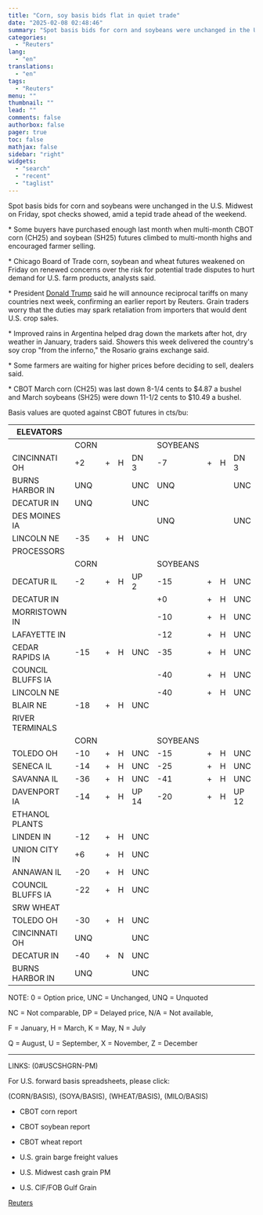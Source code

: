 ```yaml
---
title: "Corn, soy basis bids flat in quiet trade"
date: "2025-02-08 02:48:46"
summary: "Spot basis bids for corn and soybeans were unchanged in the U.S. Midwest on Friday, spot checks showed, amid a tepid trade ahead of the weekend.* Some buyers have purchased enough last month when multi-month CBOT corn (CH25) and soybean (SH25) futures climbed to multi-month highs and encouraged farmer selling...."
categories:
  - "Reuters"
lang:
  - "en"
translations:
  - "en"
tags:
  - "Reuters"
menu: ""
thumbnail: ""
lead: ""
comments: false
authorbox: false
pager: true
toc: false
mathjax: false
sidebar: "right"
widgets:
  - "search"
  - "recent"
  - "taglist"
---
```


Spot basis bids for corn and soybeans were unchanged in the U.S. Midwest on Friday, spot checks showed, amid a tepid trade ahead of the weekend.

\* Some buyers have purchased enough last month when multi-month CBOT corn (CH25) and soybean (SH25) futures climbed to multi-month highs and encouraged farmer selling.

\* Chicago Board of Trade corn, soybean and wheat futures weakened on Friday on renewed concerns over the risk for potential trade disputes to hurt demand for U.S. farm products, analysts said.

\* President [Donald Trump](https://www.reuters.com/world/us/donald-trump/) said he will announce reciprocal tariffs on many countries next week, confirming an earlier report by Reuters. Grain traders worry that the duties may spark retaliation from importers that would dent U.S. crop sales.

\* Improved rains in Argentina helped drag down the markets after hot, dry weather in January, traders said. Showers this week delivered the country's soy crop "from the inferno," the Rosario grains exchange said.

\* Some farmers are waiting for higher prices before deciding to sell, dealers said.

\* CBOT March corn (CH25) was last down 8-1/4 cents to $4.87 a bushel and March soybeans (SH25) were down 11-1/2 cents to $10.49 a bushel.

Basis values are quoted against CBOT futures in cts/bu:

| ELEVATORS |  |  |  |  |  |  |  |  |
| --- | --- | --- | --- | --- | --- | --- | --- | --- |
|  | CORN |  |  |  | SOYBEANS | |  |  |
| CINCINNATI OH | +2 | + | H | DN 3 | -7 | + | H | DN 3 |
| BURNS HARBOR IN | UNQ |  |  | UNC | UNQ |  |  | UNC |
| DECATUR IN | UNQ |  |  | UNC |  |  |  |  |
| DES MOINES IA |  |  |  |  | UNQ |  |  | UNC |
| LINCOLN NE | -35 | + | H | UNC |  |  |  |  |
| PROCESSORS |  |  |  |  |  |  |  |  |
|  | CORN |  |  |  | SOYBEANS | |  |  |
| DECATUR IL | -2 | + | H | UP 2 | -15 | + | H | UNC |
| DECATUR IN |  |  |  |  | +0 | + | H | UNC |
| MORRISTOWN IN |  |  |  |  | -10 | + | H | UNC |
| LAFAYETTE IN |  |  |  |  | -12 | + | H | UNC |
| CEDAR RAPIDS IA | -15 | + | H | UNC | -35 | + | H | UNC |
| COUNCIL BLUFFS IA |  |  |  |  | -40 | + | H | UNC |
| LINCOLN NE |  |  |  |  | -40 | + | H | UNC |
| BLAIR NE | -18 | + | H | UNC |  |  |  |  |
| RIVER TERMINALS |  |  |  |  |  |  |  |  |
|  | CORN |  |  |  | SOYBEANS | |  |  |
| TOLEDO OH | -10 | + | H | UNC | -15 | + | H | UNC |
| SENECA IL | -14 | + | H | UNC | -25 | + | H | UNC |
| SAVANNA IL | -36 | + | H | UNC | -41 | + | H | UNC |
| DAVENPORT IA | -14 | + | H | UP 14 | -20 | + | H | UP 12 |
| ETHANOL PLANTS |  |  |  |  |  |  |  |  |
| LINDEN IN | -12 | + | H | UNC |  |  |  |  |
| UNION CITY IN | +6 | + | H | UNC |  |  |  |  |
| ANNAWAN IL | -20 | + | H | UNC |  |  |  |  |
| COUNCIL BLUFFS IA | -22 | + | H | UNC |  |  |  |  |
| SRW WHEAT |  |  |  |  |  |  |  |  |
| TOLEDO OH | -30 | + | H | UNC |  |  |  |  |
| CINCINNATI OH | UNQ |  |  | UNC |  |  |  |  |
| DECATUR IN | -40 | + | N | UNC |  |  |  |  |
| BURNS HARBOR IN | UNQ |  |  | UNC |  |  |  |  |

NOTE: 0 = Option price, UNC = Unchanged, UNQ = Unquoted

NC = Not comparable, DP = Delayed price, N/A = Not available,

F = January, H = March, K = May, N = July

Q = August, U = September, X = November, Z = December

--------------------------------------------------------

LINKS: (0#USCSHGRN-PM)

For U.S. forward basis spreadsheets, please click:

(CORN/BASIS), (SOYA/BASIS), (WHEAT/BASIS), (MILO/BASIS)

- CBOT corn report

- CBOT soybean report

- CBOT wheat report

- U.S. grain barge freight values

- U.S. Midwest cash grain PM

- U.S. CIF/FOB Gulf Grain

[Reuters](https://www.tradingview.com/news/reuters.com,2025:newsml_L1N3OY0ZE:0-corn-soy-basis-bids-flat-in-quiet-trade/)
